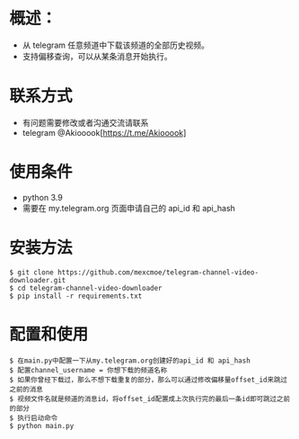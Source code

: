 # 概述：
* 从 telegram 任意频道中下载该频道的全部历史视频。
* 支持偏移查询，可以从某条消息开始执行。

# 联系方式
* 有问题需要修改或者沟通交流请联系
* telegram @Akiooook[https://t.me/Akiooook]

# 使用条件
* python 3.9
* 需要在 my.telegram.org 页面申请自己的 api_id 和 api_hash

# 安装方法
```
$ git clone https://github.com/mexcmoe/telegram-channel-video-downloader.git
$ cd telegram-channel-video-downloader
$ pip install -r requirements.txt
```

# 配置和使用
```
$ 在main.py中配置一下从my.telegram.org创建好的api_id 和 api_hash
$ 配置channel_username = 你想下载的频道名称
$ 如果你曾经下载过，那么不想下载重复的部分，那么可以通过修改偏移量offset_id来跳过之前的消息
$ 视频文件名就是频道的消息id，将offset_id配置成上次执行完的最后一条id即可跳过之前的部分
$ 执行启动命令
$ python main.py
```



